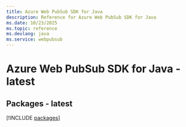 ```yaml
---
title: Azure Web PubSub SDK for Java
description: Reference for Azure Web PubSub SDK for Java
ms.date: 10/23/2025
ms.topic: reference
ms.devlang: java
ms.service: webpubsub
---
```

# Azure Web PubSub SDK for Java - latest
## Packages - latest
[!INCLUDE [packages](web-pubsub-index.md)]